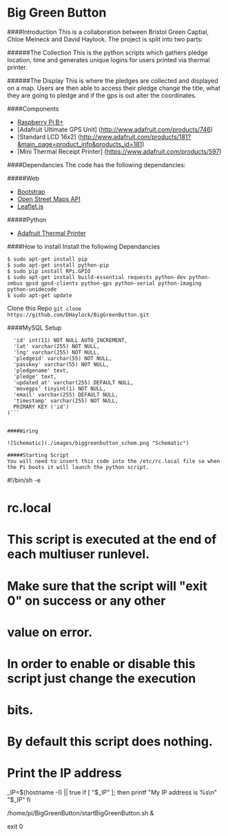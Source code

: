 Big Green Button
===

####Introduction
This is a collaboration between Bristol Green Captial, Chloe Meineck and David Haylock.
The project is split into two parts:

######The Collection
This is the python scripts which gathers pledge location, time and generates unique logins for users printed via thermal printer.

######The Display
This is where the pledges are collected and displayed on a map. Users are then able to access their pledge change the title, what they are going to pledge and if the gps is out alter the coordinates.

####Components

* [Raspberry Pi B+](https://www.coolcomponents.co.uk/raspberry-pi-model-b.html)
* [Adafruit Ultimate GPS Unit] (http://www.adafruit.com/products/746)
* [Standard LCD 16x2] (http://www.adafruit.com/products/181?&main_page=product_info&products_id=181)
* [Mini Thermal Receipt Printer] (https://www.adafruit.com/products/597)

####Dependancies
The code has the following dependancies:

#####Web
* [Bootstrap](http://getbootstrap.com/javascript/)
* [Open Street Maps API](http://wiki.openstreetmap.org/wiki/API_v0.6)
* [Leaflet.js](http://leafletjs.com/)

#####Python
* [Adafruit Thermal Printer](https://github.com/adafruit/Python-Thermal-Printer)

####How to install
Install the following Dependancies
```
$ sudo apt-get install pip
$ sudo apt-get install python-pip
$ sudo pip install RPi.GPIO
$ sudo apt-get install build-essential requests python-dev python-smbus gpsd gpsd-clients python-gps python-serial python-imaging python-unidecode
$ sudo apt-get update
```

Clone this Repo
```git clone https://github.com/DHaylock/BigGreenButton.git```


####MySQL Setup

```CREATE TABLE IF NOT EXISTS 'biggreenbuttonlocations' (
  'id' int(11) NOT NULL AUTO_INCREMENT,
  'lat' varchar(255) NOT NULL,
  'lng' varchar(255) NOT NULL,
  'pledgeid' varchar(55) NOT NULL,
  'passkey' varchar(55) NOT NULL,
  'pledgename' text,
  'pledge' text,
  'updated_at' varchar(255) DEFAULT NULL,
  'movegps' tinyint(1) NOT NULL,
  'email' varchar(255) DEFAULT NULL,
  'timestamp' varchar(255) NOT NULL,
  PRIMARY KEY ('id')
)```


####Wiring

![Schematic](./images/biggreenbutton_schem.png "Schematic")

#####Starting Script
You will need to insert this code into the /etc/rc.local file so when the Pi boots it will launch the python script.
```
#!/bin/sh -e
#
# rc.local
#
# This script is executed at the end of each multiuser runlevel.
# Make sure that the script will "exit 0" on success or any other
# value on error.
#
# In order to enable or disable this script just change the execution
# bits.
#
# By default this script does nothing.

# Print the IP address
_IP=$(hostname -I) || true
if [ "$_IP" ]; then
  printf "My IP address is %s\n" "$_IP"
fi

/home/pi/BigGreenButton/startBigGreenButton.sh &

exit 0
```
